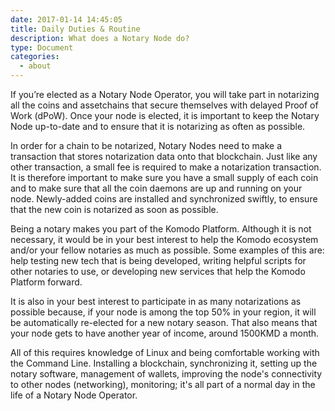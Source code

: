 ```yaml
---
date: 2017-01-14 14:45:05
title: Daily Duties & Routine
description: What does a Notary Node do?
type: Document
categories:
  - about
---
```


If you’re elected as a Notary Node Operator, you will take part in notarizing all the coins and assetchains that secure themselves with delayed Proof of Work (dPoW). Once your node is elected, it is important to keep the Notary Node up-to-date and to ensure that it is notarizing as often as possible.

In order for a chain to be notarized, Notary Nodes need to make a transaction that stores notarization data onto that blockchain. Just like any other transaction, a small fee is required to make a notarization transaction. It is therefore important to make sure you have a small supply of each coin and to make sure that all the coin daemons are up and running on your node. Newly-added coins are installed and synchronized swiftly, to ensure that the new coin is notarized as soon as possible.

Being a notary makes you part of the Komodo Platform. Although it is not necessary, it would be in your best interest to help the Komodo ecosystem and/or your fellow notaries as much as possible. Some examples of this are: help testing new tech that is being developed, writing helpful scripts for other notaries to use, or developing new services that help the Komodo Platform forward.

It is also in your best interest to participate in as many notarizations as possible because, if your node is among the top 50% in your region, it will be automatically re-elected for a new notary season. That also means that your node gets to have another year of income, around 1500KMD a month.

All of this requires knowledge of Linux and being comfortable working with the Command Line. Installing a blockchain, synchronizing it, setting up the notary software, management of wallets, improving the node's connectivity to other nodes (networking), monitoring; it's all part of a normal day in the life of a Notary Node Operator.
